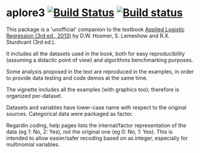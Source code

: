 # aplore3 [![Build Status](https://travis-ci.org/lbraglia/aplore3.svg)](https://travis-ci.org/lbraglia/aplore3) [![Build status](https://ci.appveyor.com/api/projects/status/1ak4xd92mq3c3kp1?svg=true)](https://ci.appveyor.com/project/lbraglia/aplore3)

This package is a 'unofficial' companion to the textbook [Applied Logistic
Regression (3rd ed., 2013)](http://www.wiley.com/WileyCDA/WileyTitle/productCd-0470582472.html) by D.W. Hosmer, S. Lemeshow and
R.X. Sturdivant (3rd ed.).

It includes all the datasets used in the book, both for easy reproducibility
(assuming a didactic point of view) and algorithms benchmarking purposes.

Some analysis proposed in the text are reproduced in the examples,
in order to provide data testing and code demos at the same time.

The vignette includes all the examples (with graphics too); therefore is
organized per-dataset.

Datasets and variables have lower-case name with respect to the
original sources. Categorical data were packaged as factor.

Regardin coding, help pages lists the internal/factor representation
of the data (eg 1: No, 2: Yes), not the original one (eg 0: No, 1:
Yes). This is intended to allow easier/safer recoding based on
as.integer, especially for multinomial variables.